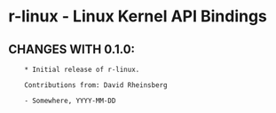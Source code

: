 # r-linux - Linux Kernel API Bindings

## CHANGES WITH 0.1.0:

        * Initial release of r-linux.

        Contributions from: David Rheinsberg

        - Somewhere, YYYY-MM-DD
